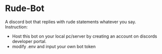 # Rude-Bot
A discord bot that replies with rude statements whatever you say.
Instruction:
- Host this bot on your local pc/server by creating an account on discords developer portal.
- modify .env and input your own bot token

